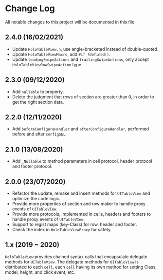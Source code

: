 # Change Log

All notable changes to this project will be documented in this file.


## 2.4.0 (16/02/2021)

- Update `HoloTableView.h`, use angle-bracketed instead of double-quoted.
- Update `HoloTableViewMacro`, add `#if !defined()`.
- Update `leadingSwipeActions` and `trailingSwipeActions`, only accept `HoloTableViewRowSwipeAction` type.

## 2.3.0 (09/12/2020)

- Add `nullable` to property.
- Delete the judgment that rows of section are greater than 0, in order to get the right section data.

## 2.2.0 (12/11/2020)

- Add `beforeConfigureHandler` and `afterConfigureHandler`, performed before and after `configSEL`.


## 2.1.0 (13/08/2020)

- Add `_Nullable` to method parameters in cell protocol, header protocol and footer protocol.


## 2.0.0 (23/07/2020)

- Refactor the update, remake and insert methods for `UITableView` and optimize the code logic.
- Provide more properties of section and row maker to handle proxy events of `UITableVIew`.
- Provide more protocols, implemented in cells, headers and footers to handle proxy events of `UITableVIew`.
- Support to regist maps (key-Class) for row, header and footer.
- Check the index in `HoloTableViewProxy` for safety.


## 1.x (2019 ~ 2020)

`HoloTableView` provides chained syntax calls that encapsulate delegate methods for `UITableView`. The delegate methods for `UITableView` is distributed to each `cell`, each `cell` having its own method for setting Class, model, height, and click event, etc.


